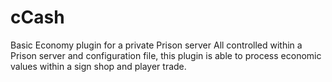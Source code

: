 # cCash
Basic Economy plugin for a private Prison server
All controlled within a Prison server and configuration file, this plugin is able to process economic values within a sign shop
and player trade.
